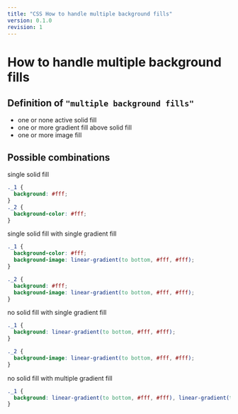 ```yaml
---
title: "CSS How to handle multiple background fills"
version: 0.1.0
revision: 1
---
```


# How to handle multiple background fills

## Definition of `"multiple background fills"`

- one or none active solid fill
- one or more gradient fill above solid fill
- one or more image fill

## Possible combinations

single solid fill

```css
._1 {
  background: #fff;
}
._2 {
  background-color: #fff;
}
```

single solid fill with single gradient fill

```css
._1 {
  background-color: #fff;
  background-image: linear-gradient(to bottom, #fff, #fff);
}

._2 {
  background: #fff;
  background-image: linear-gradient(to bottom, #fff, #fff);
}
```

no solid fill with single gradient fill

```css
._1 {
  background: linear-gradient(to bottom, #fff, #fff);
}

._2 {
  background-image: linear-gradient(to bottom, #fff, #fff);
}
```

no solid fill with multiple gradient fill

```css
._1 {
  background: linear-gradient(to bottom, #fff, #fff), linear-gradient(to bottom, #fff, #fff);
}
```
